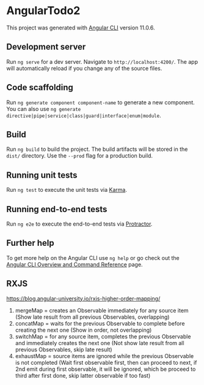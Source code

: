 # AngularTodo2

This project was generated with [Angular CLI](https://github.com/angular/angular-cli) version 11.0.6.

## Development server

Run `ng serve` for a dev server. Navigate to `http://localhost:4200/`. The app will automatically reload if you change any of the source files.

## Code scaffolding

Run `ng generate component component-name` to generate a new component. You can also use `ng generate directive|pipe|service|class|guard|interface|enum|module`.

## Build

Run `ng build` to build the project. The build artifacts will be stored in the `dist/` directory. Use the `--prod` flag for a production build.

## Running unit tests

Run `ng test` to execute the unit tests via [Karma](https://karma-runner.github.io).

## Running end-to-end tests

Run `ng e2e` to execute the end-to-end tests via [Protractor](http://www.protractortest.org/).

## Further help

To get more help on the Angular CLI use `ng help` or go check out the [Angular CLI Overview and Command Reference](https://angular.io/cli) page.

## RXJS
https://blog.angular-university.io/rxjs-higher-order-mapping/

1. mergeMap = creates an Observable immediately for any source item (Show late result from all previous Observables, overlapping)
2. concatMap = waits for the previous Observable to complete before creating the next one (Show in order, not overlapping)
3. switchMap = for any source item, completes the previous Observable and immediately creates the next one (Not show late result from all previous Observables, skip late result)
4. exhaustMap = source items are ignored while the previous Observable is not completed (Wait first observable first, then can proceed to next, if 2nd emit during first observable, it will be ignored, which be proceed to third after first done, skip latter observable if too fast)
